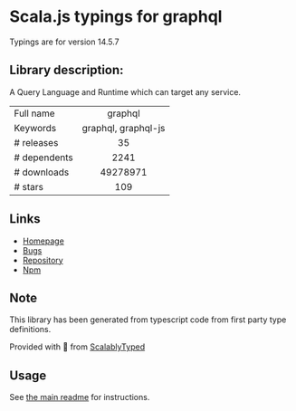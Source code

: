 
# Scala.js typings for graphql

Typings are for version 14.5.7

## Library description:
A Query Language and Runtime which can target any service.

|                    |                 |
| ------------------ | :-------------: |
| Full name          | graphql |
| Keywords           | graphql, graphql-js |
| # releases         | 35 |
| # dependents       | 2241 |
| # downloads        | 49278971 |
| # stars            | 109 |

## Links
- [Homepage](https://github.com/graphql/graphql-js)
- [Bugs](https://github.com/graphql/graphql-js/issues)
- [Repository](https://github.com/graphql/graphql-js)
- [Npm](https://www.npmjs.com/package/graphql)
    


## Note
This library has been generated from typescript code from first party type definitions.

Provided with :purple_heart: from [ScalablyTyped](https://github.com/oyvindberg/ScalablyTyped)

## Usage
See [the main readme](../../readme.md) for instructions.


